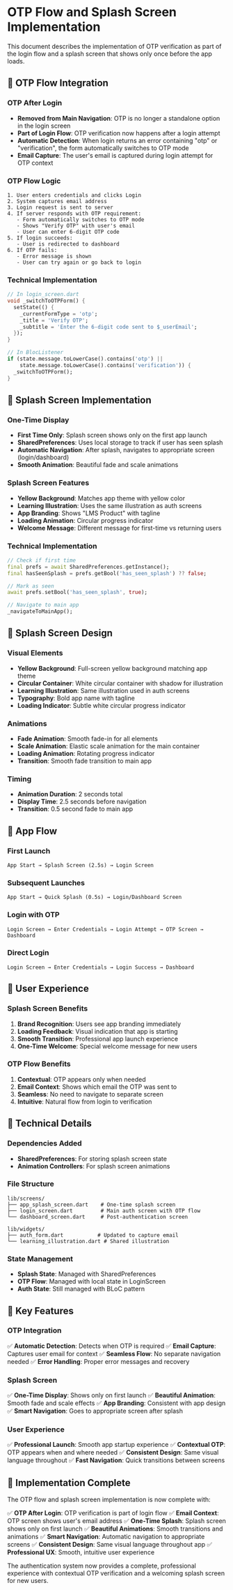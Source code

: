 # OTP Flow and Splash Screen Implementation

This document describes the implementation of OTP verification as part of the login flow and a splash screen that shows only once before the app loads.

## 🔐 **OTP Flow Integration**

### **OTP After Login**
- **Removed from Main Navigation**: OTP is no longer a standalone option in the login screen
- **Part of Login Flow**: OTP verification now happens after a login attempt
- **Automatic Detection**: When login returns an error containing "otp" or "verification", the form automatically switches to OTP mode
- **Email Capture**: The user's email is captured during login attempt for OTP context

### **OTP Flow Logic**
```
1. User enters credentials and clicks Login
2. System captures email address
3. Login request is sent to server
4. If server responds with OTP requirement:
   - Form automatically switches to OTP mode
   - Shows "Verify OTP" with user's email
   - User can enter 6-digit OTP code
5. If login succeeds:
   - User is redirected to dashboard
6. If OTP fails:
   - Error message is shown
   - User can try again or go back to login
```

### **Technical Implementation**
```dart
// In login_screen.dart
void _switchToOTPForm() {
  setState(() {
    _currentFormType = 'otp';
    _title = 'Verify OTP';
    _subtitle = 'Enter the 6-digit code sent to $_userEmail';
  });
}

// In BlocListener
if (state.message.toLowerCase().contains('otp') || 
    state.message.toLowerCase().contains('verification')) {
  _switchToOTPForm();
}
```

## 🚀 **Splash Screen Implementation**

### **One-Time Display**
- **First Time Only**: Splash screen shows only on the first app launch
- **SharedPreferences**: Uses local storage to track if user has seen splash
- **Automatic Navigation**: After splash, navigates to appropriate screen (login/dashboard)
- **Smooth Animation**: Beautiful fade and scale animations

### **Splash Screen Features**
- **Yellow Background**: Matches app theme with yellow color
- **Learning Illustration**: Uses the same illustration as auth screens
- **App Branding**: Shows "LMS Product" with tagline
- **Loading Animation**: Circular progress indicator
- **Welcome Message**: Different message for first-time vs returning users

### **Technical Implementation**
```dart
// Check if first time
final prefs = await SharedPreferences.getInstance();
final hasSeenSplash = prefs.getBool('has_seen_splash') ?? false;

// Mark as seen
await prefs.setBool('has_seen_splash', true);

// Navigate to main app
_navigateToMainApp();
```

## 🎨 **Splash Screen Design**

### **Visual Elements**
- **Yellow Background**: Full-screen yellow background matching app theme
- **Circular Container**: White circular container with shadow for illustration
- **Learning Illustration**: Same illustration used in auth screens
- **Typography**: Bold app name with tagline
- **Loading Indicator**: Subtle white circular progress indicator

### **Animations**
- **Fade Animation**: Smooth fade-in for all elements
- **Scale Animation**: Elastic scale animation for the main container
- **Loading Animation**: Rotating progress indicator
- **Transition**: Smooth fade transition to main app

### **Timing**
- **Animation Duration**: 2 seconds total
- **Display Time**: 2.5 seconds before navigation
- **Transition**: 0.5 second fade to main app

## 🔄 **App Flow**

### **First Launch**
```
App Start → Splash Screen (2.5s) → Login Screen
```

### **Subsequent Launches**
```
App Start → Quick Splash (0.5s) → Login/Dashboard Screen
```

### **Login with OTP**
```
Login Screen → Enter Credentials → Login Attempt → OTP Screen → Dashboard
```

### **Direct Login**
```
Login Screen → Enter Credentials → Login Success → Dashboard
```

## 📱 **User Experience**

### **Splash Screen Benefits**
1. **Brand Recognition**: Users see app branding immediately
2. **Loading Feedback**: Visual indication that app is starting
3. **Smooth Transition**: Professional app launch experience
4. **One-Time Welcome**: Special welcome message for new users

### **OTP Flow Benefits**
1. **Contextual**: OTP appears only when needed
2. **Email Context**: Shows which email the OTP was sent to
3. **Seamless**: No need to navigate to separate screen
4. **Intuitive**: Natural flow from login to verification

## 🔧 **Technical Details**

### **Dependencies Added**
- **SharedPreferences**: For storing splash screen state
- **Animation Controllers**: For splash screen animations

### **File Structure**
```
lib/screens/
├── app_splash_screen.dart    # One-time splash screen
├── login_screen.dart         # Main auth screen with OTP flow
└── dashboard_screen.dart     # Post-authentication screen

lib/widgets/
├── auth_form.dart           # Updated to capture email
└── learning_illustration.dart # Shared illustration
```

### **State Management**
- **Splash State**: Managed with SharedPreferences
- **OTP Flow**: Managed with local state in LoginScreen
- **Auth State**: Still managed with BLoC pattern

## 🎯 **Key Features**

### **OTP Integration**
✅ **Automatic Detection**: Detects when OTP is required
✅ **Email Capture**: Captures user email for context
✅ **Seamless Flow**: No separate navigation needed
✅ **Error Handling**: Proper error messages and recovery

### **Splash Screen**
✅ **One-Time Display**: Shows only on first launch
✅ **Beautiful Animation**: Smooth fade and scale effects
✅ **App Branding**: Consistent with app design
✅ **Smart Navigation**: Goes to appropriate screen after splash

### **User Experience**
✅ **Professional Launch**: Smooth app startup experience
✅ **Contextual OTP**: OTP appears when and where needed
✅ **Consistent Design**: Same visual language throughout
✅ **Fast Navigation**: Quick transitions between screens

## 🚀 **Implementation Complete**

The OTP flow and splash screen implementation is now complete with:

✅ **OTP After Login**: OTP verification is part of login flow
✅ **Email Context**: OTP screen shows user's email address
✅ **One-Time Splash**: Splash screen shows only on first launch
✅ **Beautiful Animations**: Smooth transitions and animations
✅ **Smart Navigation**: Automatic navigation to appropriate screens
✅ **Consistent Design**: Same visual language throughout app
✅ **Professional UX**: Smooth, intuitive user experience

The authentication system now provides a complete, professional experience with contextual OTP verification and a welcoming splash screen for new users.
